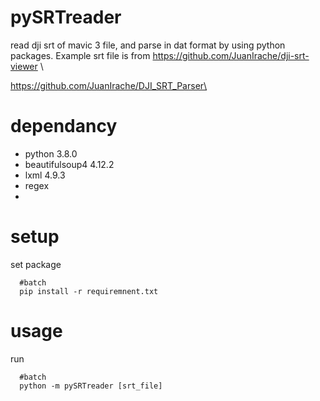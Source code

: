 # pySRTreader

read dji srt of mavic 3 file, and parse in dat format by using python packages.
Example srt file is from
https://github.com/JuanIrache/dji-srt-viewer \

https://github.com/JuanIrache/DJI_SRT_Parser\

# dependancy 
- python           3.8.0
- beautifulsoup4   4.12.2
- lxml             4.9.3
- regex
-   



# setup 
set package
```
  #batch
  pip install -r requiremnent.txt
```

# usage
run
```
  #batch
  python -m pySRTreader [srt_file]
```


